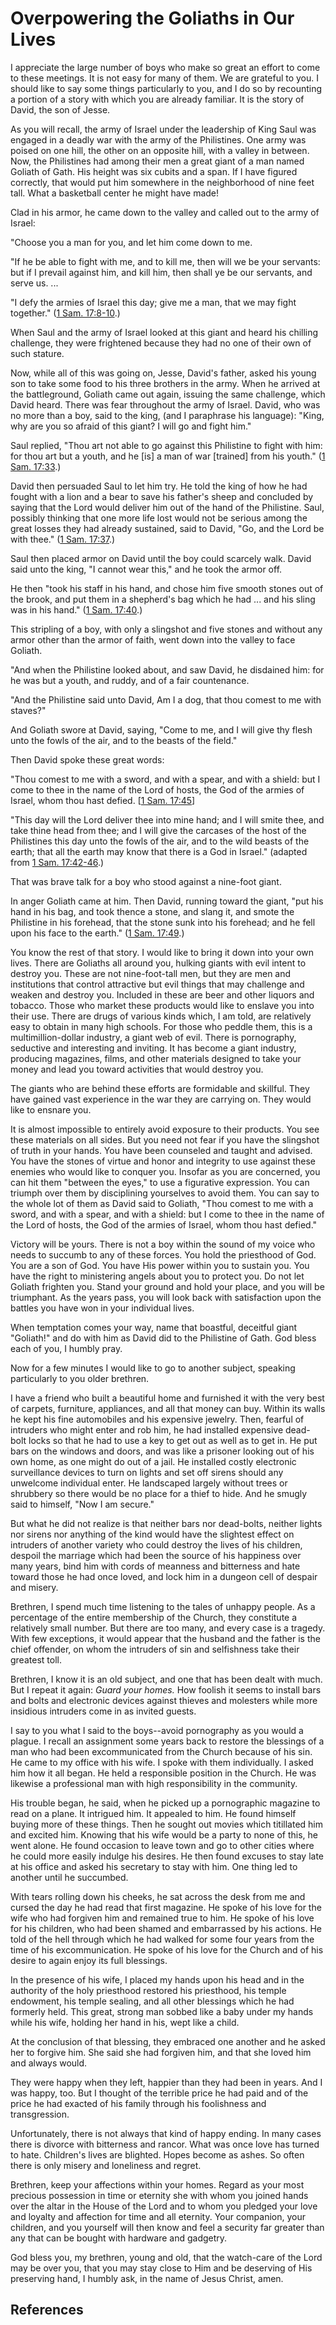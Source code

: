 # Overpowering the Goliaths in Our Lives

I appreciate the large number of boys who make so great an effort to come to
these meetings. It is not easy for many of them. We are grateful to you. I
should like to say some things particularly to you, and I do so by recounting
a portion of a story with which you are already familiar. It is the story of
David, the son of Jesse.

As you will recall, the army of Israel under the leadership of King Saul was
engaged in a deadly war with the army of the Philistines. One army was poised
on one hill, the other on an opposite hill, with a valley in between. Now, the
Philistines had among their men a great giant of a man named Goliath of Gath.
His height was six cubits and a span. If I have figured correctly, that would
put him somewhere in the neighborhood of nine feet tall. What a basketball
center he might have made!

Clad in his armor, he came down to the valley and called out to the army of
Israel:

"Choose you a man for you, and let him come down to me.

"If he be able to fight with me, and to kill me, then will we be your
servants: but if I prevail against him, and kill him, then shall ye be our
servants, and serve us. ...

"I defy the armies of Israel this day; give me a man, that we may fight
together." ([1 Sam. 17:8-10](/scriptures/ot/1-sam/17.8-10?lang=eng#7).)

When Saul and the army of Israel looked at this giant and heard his chilling
challenge, they were frightened because they had no one of their own of such
stature.

Now, while all of this was going on, Jesse, David's father, asked his young
son to take some food to his three brothers in the army. When he arrived at
the battleground, Goliath came out again, issuing the same challenge, which
David heard. There was fear throughout the army of Israel. David, who was no
more than a boy, said to the king, (and I paraphrase his language): "King, why
are you so afraid of this giant? I will go and fight him."

Saul replied, "Thou art not able to go against this Philistine to fight with
him: for thou art but a youth, and he [is] a man of war [trained] from his
youth." ([1 Sam. 17:33](/scriptures/ot/1-sam/17.33?lang=eng#32).)

David then persuaded Saul to let him try. He told the king of how he had
fought with a lion and a bear to save his father's sheep and concluded by
saying that the Lord would deliver him out of the hand of the Philistine.
Saul, possibly thinking that one more life lost would not be serious among the
great losses they had already sustained, said to David, "Go, and the Lord be
with thee." ([1 Sam. 17:37](/scriptures/ot/1-sam/17.37?lang=eng#36).)

Saul then placed armor on David until the boy could scarcely walk. David said
unto the king, "I cannot wear this," and he took the armor off.

He then "took his staff in his hand, and chose him five smooth stones out of
the brook, and put them in a shepherd's bag which he had ... and his sling was
in his hand." ([1 Sam. 17:40](/scriptures/ot/1-sam/17.40?lang=eng#39).)

This stripling of a boy, with only a slingshot and five stones and without any
armor other than the armor of faith, went down into the valley to face
Goliath.

"And when the Philistine looked about, and saw David, he disdained him: for he
was but a youth, and ruddy, and of a fair countenance.

"And the Philistine said unto David, Am I a dog, that thou comest to me with
staves?"

And Goliath swore at David, saying, "Come to me, and I will give thy flesh
unto the fowls of the air, and to the beasts of the field."

Then David spoke these great words:

"Thou comest to me with a sword, and with a spear, and with a shield: but I
come to thee in the name of the Lord of hosts, the God of the armies of
Israel, whom thou hast defied. [[1 Sam.
17:45](/scriptures/ot/1-sam/17.45?lang=eng#44)]

"This day will the Lord deliver thee into mine hand; and I will smite thee,
and take thine head from thee; and I will give the carcases of the host of the
Philistines this day unto the fowls of the air, and to the wild beasts of the
earth; that all the earth may know that there is a God in Israel." (adapted
from [1 Sam. 17:42-46](/scriptures/ot/1-sam/17.42-46?lang=eng#41).)

That was brave talk for a boy who stood against a nine-foot giant.

In anger Goliath came at him. Then David, running toward the giant, "put his
hand in his bag, and took thence a stone, and slang it, and smote the
Philistine in his forehead, that the stone sunk into his forehead; and he fell
upon his face to the earth." ([1 Sam.
17:49](/scriptures/ot/1-sam/17.49?lang=eng#48).)

You know the rest of that story. I would like to bring it down into your own
lives. There are Goliaths all around you, hulking giants with evil intent to
destroy you. These are not nine-foot-tall men, but they are men and
institutions that control attractive but evil things that may challenge and
weaken and destroy you. Included in these are beer and other liquors and
tobacco. Those who market these products would like to enslave you into their
use. There are drugs of various kinds which, I am told, are relatively easy to
obtain in many high schools. For those who peddle them, this is a
multimillion-dollar industry, a giant web of evil. There is pornography,
seductive and interesting and inviting. It has become a giant industry,
producing magazines, films, and other materials designed to take your money
and lead you toward activities that would destroy you.

The giants who are behind these efforts are formidable and skillful. They have
gained vast experience in the war they are carrying on. They would like to
ensnare you.

It is almost impossible to entirely avoid exposure to their products. You see
these materials on all sides. But you need not fear if you have the slingshot
of truth in your hands. You have been counseled and taught and advised. You
have the stones of virtue and honor and integrity to use against these enemies
who would like to conquer you. Insofar as you are concerned, you can hit them
"between the eyes," to use a figurative expression. You can triumph over them
by disciplining yourselves to avoid them. You can say to the whole lot of them
as David said to Goliath, "Thou comest to me with a sword, and with a spear,
and with a shield: but I come to thee in the name of the Lord of hosts, the
God of the armies of Israel, whom thou hast defied."

Victory will be yours. There is not a boy within the sound of my voice who
needs to succumb to any of these forces. You hold the priesthood of God. You
are a son of God. You have His power within you to sustain you. You have the
right to ministering angels about you to protect you. Do not let Goliath
frighten you. Stand your ground and hold your place, and you will be
triumphant. As the years pass, you will look back with satisfaction upon the
battles you have won in your individual lives.

When temptation comes your way, name that boastful, deceitful giant "Goliath!"
and do with him as David did to the Philistine of Gath. God bless each of you,
I humbly pray.

Now for a few minutes I would like to go to another subject, speaking
particularly to you older brethren.

I have a friend who built a beautiful home and furnished it with the very best
of carpets, furniture, appliances, and all that money can buy. Within its
walls he kept his fine automobiles and his expensive jewelry. Then, fearful of
intruders who might enter and rob him, he had installed expensive dead-bolt
locks so that he had to use a key to get out as well as to get in. He put bars
on the windows and doors, and was like a prisoner looking out of his own home,
as one might do out of a jail. He installed costly electronic surveillance
devices to turn on lights and set off sirens should any unwelcome individual
enter. He landscaped largely without trees or shrubbery so there would be no
place for a thief to hide. And he smugly said to himself, "Now I am secure."

But what he did not realize is that neither bars nor dead-bolts, neither
lights nor sirens nor anything of the kind would have the slightest effect on
intruders of another variety who could destroy the lives of his children,
despoil the marriage which had been the source of his happiness over many
years, bind him with cords of meanness and bitterness and hate toward those he
had once loved, and lock him in a dungeon cell of despair and misery.

Brethren, I spend much time listening to the tales of unhappy people. As a
percentage of the entire membership of the Church, they constitute a
relatively small number. But there are too many, and every case is a tragedy.
With few exceptions, it would appear that the husband and the father is the
chief offender, on whom the intruders of sin and selfishness take their
greatest toll.

Brethren, I know it is an old subject, and one that has been dealt with much.
But I repeat it again: _Guard your homes._ How foolish it seems to install
bars and bolts and electronic devices against thieves and molesters while more
insidious intruders come in as invited guests.

I say to you what I said to the boys--avoid pornography as you would a plague.
I recall an assignment some years back to restore the blessings of a man who
had been excommunicated from the Church because of his sin. He came to my
office with his wife. I spoke with them individually. I asked him how it all
began. He held a responsible position in the Church. He was likewise a
professional man with high responsibility in the community.

His trouble began, he said, when he picked up a pornographic magazine to read
on a plane. It intrigued him. It appealed to him. He found himself buying more
of these things. Then he sought out movies which titillated him and excited
him. Knowing that his wife would be a party to none of this, he went alone. He
found occasion to leave town and go to other cities where he could more easily
indulge his desires. He then found excuses to stay late at his office and
asked his secretary to stay with him. One thing led to another until he
succumbed.

With tears rolling down his cheeks, he sat across the desk from me and cursed
the day he had read that first magazine. He spoke of his love for the wife who
had forgiven him and remained true to him. He spoke of his love for his
children, who had been shamed and embarrassed by his actions. He told of the
hell through which he had walked for some four years from the time of his
excommunication. He spoke of his love for the Church and of his desire to
again enjoy its full blessings.

In the presence of his wife, I placed my hands upon his head and in the
authority of the holy priesthood restored his priesthood, his temple
endowment, his temple sealing, and all other blessings which he had formerly
held. This great, strong man sobbed like a baby under my hands while his wife,
holding her hand in his, wept like a child.

At the conclusion of that blessing, they embraced one another and he asked her
to forgive him. She said she had forgiven him, and that she loved him and
always would.

They were happy when they left, happier than they had been in years. And I was
happy, too. But I thought of the terrible price he had paid and of the price
he had exacted of his family through his foolishness and transgression.

Unfortunately, there is not always that kind of happy ending. In many cases
there is divorce with bitterness and rancor. What was once love has turned to
hate. Children's lives are blighted. Hopes become as ashes. So often there is
only misery and loneliness and regret.

Brethren, keep your affections within your homes. Regard as your most precious
possession in time or eternity she with whom you joined hands over the altar
in the House of the Lord and to whom you pledged your love and loyalty and
affection for time and all eternity. Your companion, your children, and you
yourself will then know and feel a security far greater than any that can be
bought with hardware and gadgetry.

God bless you, my brethren, young and old, that the watch-care of the Lord may
be over you, that you may stay close to Him and be deserving of His preserving
hand, I humbly ask, in the name of Jesus Christ, amen.

## References

